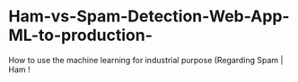# Ham-vs-Spam-Detection-Web-App-ML-to-production-
How to use the machine learning for industrial purpose (Regarding Spam |  Ham !
